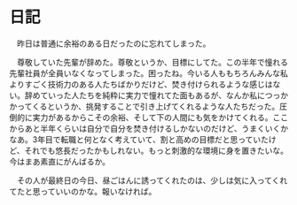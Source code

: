 # 日記

　昨日は普通に余裕のある日だったのに忘れてしまった。

　尊敬していた先輩が辞めた。尊敬というか、目標にしてた。この半年で憧れる先輩社員が全員いなくなってしまった。困ったね。今いる人ももちろんみんな私よりすごく技術力のある人たちばかりだけど、焚き付けられるような感じはない。辞めていった人たちを純粋に実力で憧れてた面もあるが、なんか私につっかかってくるというか、挑発することで引き上げてくれるような人たちだった。圧倒的に実力があるからこその余裕、そして下の人間にも気をかけてくれる。ここからあと半年くらいは自分で自分を焚き付けるしかないのだけど、うまくいくかなあ。3年目で転職と何となく考えていて、割と高めの目標だと思っていたけど、それでも悠長だったかもしれない。もっと刺激的な環境に身を置きたいな。今はまあ素直にがんばるか。

　その人が最終日の今日、昼ごはんに誘ってくれたのは、少しは気に入ってくれてたと思っていいのかな。報いなければ。
